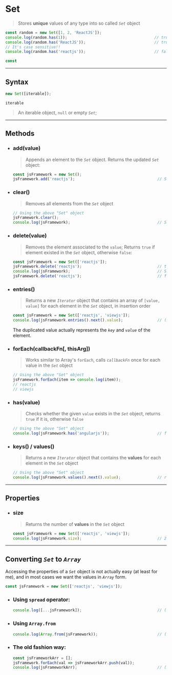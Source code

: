 # Set

> Stores __unique__ values of any type into so called _`Set`_ object

```javascript
const random = new Set([1, 2, 'ReactJS']);
console.log(random.has(1));                                      // true
console.log(random.has('ReactJS'));                              // true
// It's case sensitive!!
console.log(random.has('reactjs'));                              // false

const
```

---

## Syntax
```javascript
new Set([iterable]);
```

`iterable`
> An iterable object, `null` or empty _`Set`_;

---

## Methods

* ### add(value)
  > Appends an element to the _`Set`_ object. Returns the updated _`Set`_ object:
  ```javascript
  const jsFramework = new Set();
  jsFramework.add('reactjs');                                    // Set(1) {"reactjs"}
  ```

* ### clear()
  > Removes all elements from the _`Set`_ object
  ```javascript
  // Using the above "Set" object
  jsFramework.clear();
  console.log(jsFramework);                                      // Set(0) {}
  ```

* ### delete(value)
  > Removes the element associated to the `value`; Returns `true` if element existed in the _`Set`_ object, otherwise `false`:
  ```javascript
  const jsFramework = new Set(['reactjs']);
  jsFramework.delete('reactjs');                                 // true
  console.log(jsFramework);                                      // Set(0) {}
  jsFramework.delete('reactjs');                                 // false
  ```

* ### entries()
  > Returns a new _`Iterator`_ object that contains an array of `[value, value]` for each element in the _`Set`_ object, in insertion order
  ```javascript
  const jsFramework = new Set(['reactjs', 'viewjs']);
  console.log(jsFramework.entries().next().value);               // (2) ["reactjs", "reactjs"]
  ```
  The duplicated value actually represents the _`key`_ and _`value`_ of the element.

* ### forEach(callbackFn[, thisArg])
  > Works similar to Array's `forEach`, calls _`callbackFn`_ once for each value in the _`Set`_ object
  ```javascript
  // Using the above "Set" object
  jsFramework.forEach(item => console.log(item));
  // reactjs
  // viewjs
  ```

* ### has(value)
  > Checks whether the given `value` exists in the _`Set`_ object, returns `true` if it is, otherwise `false`
  ```javascript
  // Using the above "Set" object
  console.log(jsFramework.has('angularjs'));                     // false
  ```

* ### keys() / values()
  > Returns a new _`Iterator`_ object that contains the __values__ for each element in the _`Set`_ object
  ```javascript
  // Using the above "Set" object
  console.log(jsFramework.values().next().value);                // reactjs
  ```

---

## Properties

* ### size
  > Returns the number of __values__ in the _`Set`_ object
  ```javascript
  const jsFramework = new Set(['reactjs', 'viewjs']);
  console.log(jsFramework.size);                                 // 2
  ```

---

## Converting _`Set`_ to _`Array`_
Accessing the properties of a _`Set`_ object is not actually easy (at least for me), and in most cases we want the values in _`Array`_ form.

```javascript
const jsFramework = new Set(['reactjs', 'viewjs']);
```

* ### Using `spread` operator:
  ```javascript
  console.log([...jsFramework]);                                 // (2) ["reactjs", "viewjs"]
  ```

* ### Using `Array.from`
  ```javascript
  console.log(Array.from(jsFramework));                          // (2) ["reactjs", "viewjs"]
  ```

* ### The old fashion way:
  ```javascript
  const jsFrameworkArr = [];
  jsFramework.forEach(val => jsFrameworkArr.push(val));
  console.log(jsFrameworkArr);                                   // (2) ["reactjs", "viewjs"]
  ```
